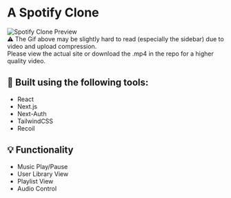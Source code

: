 # A Spotify Clone
![Spotify Clone Preview](https://media.giphy.com/media/23E9sXJW1LXf2dwd6k/giphy.gif)  
:warning: The Gif above may be slightly hard to read (especially the sidebar) due to video and upload compression.  
Please view the actual site or download the .mp4 in the repo for a higher quality video.
## :wrench: Built using the following tools:
- React
- Next.js
- Next-Auth
- TailwindCSS
- Recoil
## :bulb: Functionality
- Music Play/Pause
- User Library View
- Playlist View
- Audio Control